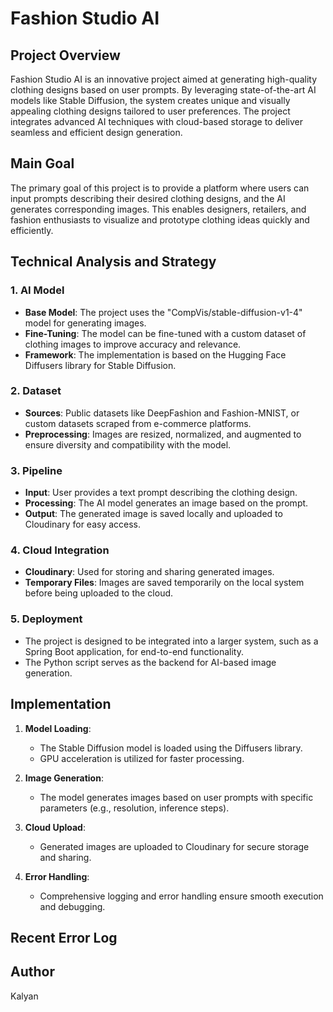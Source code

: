 # Fashion Studio AI

## Project Overview
Fashion Studio AI is an innovative project aimed at generating high-quality clothing designs based on user prompts. By leveraging state-of-the-art AI models like Stable Diffusion, the system creates unique and visually appealing clothing designs tailored to user preferences. The project integrates advanced AI techniques with cloud-based storage to deliver seamless and efficient design generation.

## Main Goal
The primary goal of this project is to provide a platform where users can input prompts describing their desired clothing designs, and the AI generates corresponding images. This enables designers, retailers, and fashion enthusiasts to visualize and prototype clothing ideas quickly and efficiently.

## Technical Analysis and Strategy

### 1. **AI Model**
- **Base Model**: The project uses the "CompVis/stable-diffusion-v1-4" model for generating images.
- **Fine-Tuning**: The model can be fine-tuned with a custom dataset of clothing images to improve accuracy and relevance.
- **Framework**: The implementation is based on the Hugging Face Diffusers library for Stable Diffusion.

### 2. **Dataset**
- **Sources**: Public datasets like DeepFashion and Fashion-MNIST, or custom datasets scraped from e-commerce platforms.
- **Preprocessing**: Images are resized, normalized, and augmented to ensure diversity and compatibility with the model.

### 3. **Pipeline**
- **Input**: User provides a text prompt describing the clothing design.
- **Processing**: The AI model generates an image based on the prompt.
- **Output**: The generated image is saved locally and uploaded to Cloudinary for easy access.

### 4. **Cloud Integration**
- **Cloudinary**: Used for storing and sharing generated images.
- **Temporary Files**: Images are saved temporarily on the local system before being uploaded to the cloud.

### 5. **Deployment**
- The project is designed to be integrated into a larger system, such as a Spring Boot application, for end-to-end functionality.
- The Python script serves as the backend for AI-based image generation.

## Implementation
1. **Model Loading**:
   - The Stable Diffusion model is loaded using the Diffusers library.
   - GPU acceleration is utilized for faster processing.

2. **Image Generation**:
   - The model generates images based on user prompts with specific parameters (e.g., resolution, inference steps).

3. **Cloud Upload**:
   - Generated images are uploaded to Cloudinary for secure storage and sharing.

4. **Error Handling**:
   - Comprehensive logging and error handling ensure smooth execution and debugging.


## Recent Error Log



## Author
Kalyan
